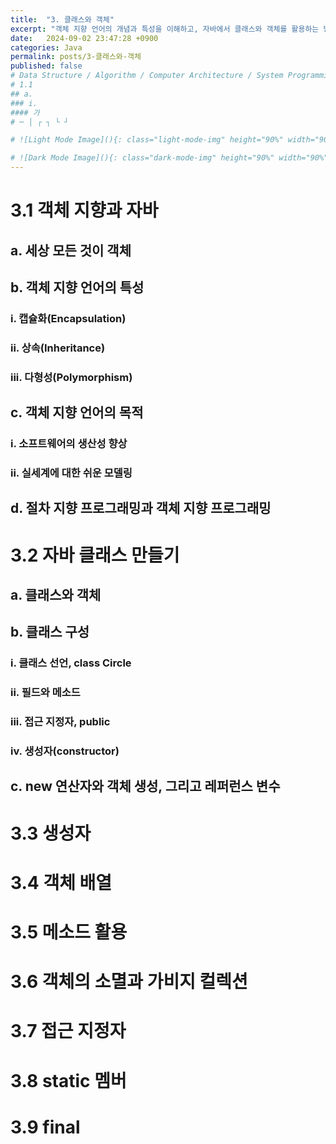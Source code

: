 ```yaml
---
title:  "3. 클래스와 객체"
excerpt: "객체 지향 언어의 개념과 특성을 이해하고, 자바에서 클래스와 객체를 활용하는 방법을 알아보자."
date:   2024-09-02 23:47:28 +0900
categories: Java
permalink: posts/3-클래스와-객체
published: false
# Data Structure / Algorithm / Computer Architecture / System Programming / Computer Network / Database / Design Pattern / Web Programming / JavaScript / Java
# 1.1
## a.
### i.
#### 가
# ─ │ ┌ ┐ └ ┘

# ![Light Mode Image](){: class="light-mode-img" height="90%" width="90%"}

# ![Dark Mode Image](){: class="dark-mode-img" height="90%" width="90%"}
---
```

# 3.1 객체 지향과 자바

## a. 세상 모든 것이 객체

## b. 객체 지향 언어의 특성

### i. 캡슐화(Encapsulation)

### ii. 상속(Inheritance)

### iii. 다형성(Polymorphism)

## c. 객체 지향 언어의 목적

### i. 소프트웨어의 생산성 향상

### ii. 실세계에 대한 쉬운 모델링

## d. 절차 지향 프로그래밍과 객체 지향 프로그래밍

# 3.2 자바 클래스 만들기

## a. 클래스와 객체

## b. 클래스 구성

### i. 클래스 선언, class Circle

### ii. 필드와 메소드

### iii. 접근 지정자, public

### iv. 생성자(constructor)

## c. new 연산자와 객체 생성, 그리고 레퍼런스 변수
# 3.3 생성자

# 3.4 객체 배열

# 3.5 메소드 활용

# 3.6 객체의 소멸과 가비지 컬렉션

# 3.7 접근 지정자

# 3.8 static 멤버

# 3.9 final